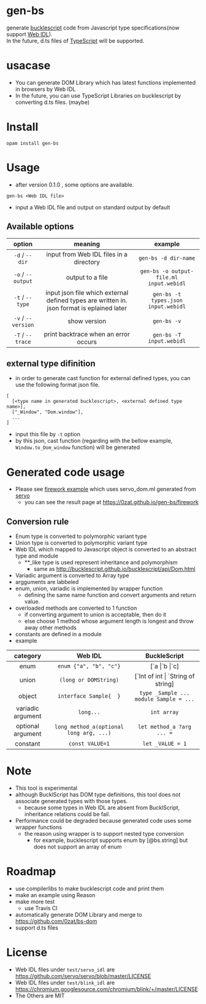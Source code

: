 # gen-bs
generate [bucklescript](https://github.com/BuckleScript/bucklescript) code from Javascript type specifications(now support [Web IDL](https://heycam.github.io/webidl)).  
In the future, d.ts files of [TypeScript](https://github.com/Microsoft/TypeScript) will be supported.

# usacase
* You can generate DOM Library which has latest functions implemented in browsers by Web IDL
* In the future, you can use TypeScript Libraries on bucklescript by converting d.ts files. (maybe)

# Install
```
opam install gen-bs
```
# Usage
* after version 0.1.0 , some options are available. 
```
gen-bs <Web IDL file>
```
* input a Web IDL file and output on standard output by default
## Available options
|option|meaning|example|
|:-----------:|:------------:|:------------:|
|`-d` / `--dir`| input from Web IDL files in a directory | `gen-bs -d dir-name` |
|`-o` / `--output`| output to a file | `gen-bs -o output-file.ml input.webidl` |
|`-t` / `--type`| input json file which external defined types are written in. json format is eplained later | `gen-bs -t types.json input.webidl` |
|`-v` / `--version`| show version | `gen-bs -v` |
|`-T` / `--trace`| print backtrace when an error occurs  | `gen-bs -T input.webidl` |
## external type difinition
* in order to generate cast function for external defined types, you can use the following format json file.
```
[
  [<type name in generated bucklescript>, <external defined type name>],
  ["_Window", "Dom.window"],
  ...
]
```
  * input this file by `-t` option
  * by this json, cast function (regarding with the bellow example, `Window.to_Dom_window` function) will be generated

# Generated code usage
* Please see [firework example](https://github.com/0zat/gen-bs/tree/master/example/firework) which uses servo_dom.ml generated from [servo](https://github.com/servo/servo)
  * you can see the result page at https://0zat.github.io/gen-bs/firework
## Conversion rule
* Enum type is converted to polymorphic variant type  
* Union type is converted to polymorphic variant type
* Web IDL which mapped to Javascript object is converted to an abstract type and module
  * **\_like type is used represent inheritance and polymorphism
    * same as http://bucklescript.github.io/bucklescript/api/Dom.html
* Variadic argument is converted to Array type
* argguments are labbeled
* enum, union, variadic is implemented by wrapper function
  * defining the same name function and convert arguments and return value.
* overloaded methods are converted to 1 function
  * if converting argument to union is acceptable, then do it  
  * else choose 1 method whose argument length is longest and throw away other methods
* constants are defined in a module
* example

|category|Web IDL|BuckleScript|
|:-----------:|:-----------:|:------------:|
|enum|`enum {"a", "b", "c"}`| \[\`a \|\`b \|\`c\] |
|union|`(long or DOMString)`| \[\`Int of int \| \`String of string\] |
|object|`interface Sample{  }` | `type _Sample ... module Sample = ...`|
|variadic argument|`long...`|`int array`|
|optional argument|`long method_a(optional long arg, ...)`|`let method_a ?arg ... =`|
|constant|`const VALUE=1`| `let _VALUE = 1`|

# Note
* This tool is experimental
* although BucklScript has DOM type definitions, this tool does not associate generated types with those types.
  * because some types in Web IDL are absent from BucklScript, inheritance relations could be fail.
* Performance could be degraded because generated code uses some wrapper functions
  * the reason using wrapper is to support nested type conversion
    * for example, bucklescript supports enum by [@bs.string] but does not support an array of enum

# Roadmap
* use compilerlibs to make bucklescript code and print them
* make an example using Reason
* make more test
  * use Travis CI
* automatically generate DOM Library and merge to https://github.com/0zat/bs-dom
* support d.ts files
# License
* Web IDL files under `test/servo_idl` are https://github.com/servo/servo/blob/master/LICENSE
* Web IDL files under `test/blink_idl` are https://chromium.googlesource.com/chromium/blink/+/master/LICENSE
* The Others are MIT
